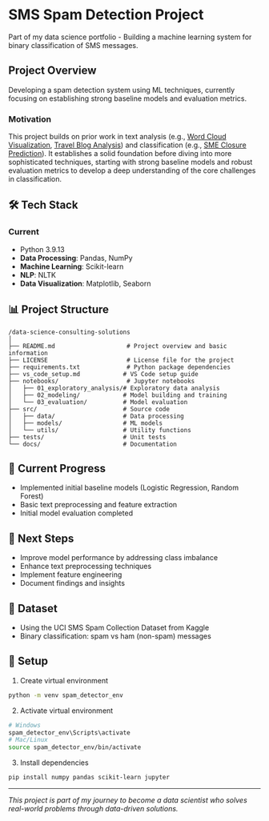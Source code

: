 # SMS Spam Detection Project

Part of my data science portfolio - Building a machine learning system for binary classification of SMS messages.

## Project Overview
Developing a spam detection system using ML techniques, currently focusing on establishing strong baseline models and evaluation metrics.

### Motivation
This project builds on prior work in text analysis (e.g., [Word Cloud Visualization](https://nayeonkwonds.medium.com/deep-dive-into-word-cloud-creation-c2fc7fc09c12), [Travel Blog Analysis](https://nayeonkwonds.medium.com/web-scraping-and-text-analysis-of-travel-trends-on-blogs-e83a453d34ed)) and classification (e.g., [SME Closure Prediction](https://github.com/KwonNayeon/numble)). It establishes a solid foundation before diving into more sophisticated techniques, starting with strong baseline models and robust evaluation metrics to develop a deep understanding of the core challenges in classification.

## 🛠 Tech Stack
### Current
- Python 3.9.13
- **Data Processing**: Pandas, NumPy
- **Machine Learning**: Scikit-learn
- **NLP**: NLTK
- **Data Visualization**: Matplotlib, Seaborn

## 📊 Project Structure
```tree
/data-science-consulting-solutions
│
├── README.md                    # Project overview and basic information
├── LICENSE                      # License file for the project
├── requirements.txt             # Python package dependencies
├── vs_code_setup.md            # VS Code setup guide
├── notebooks/                   # Jupyter notebooks
│   ├── 01_exploratory_analysis/# Exploratory data analysis
│   ├── 02_modeling/            # Model building and training
│   └── 03_evaluation/          # Model evaluation
├── src/                        # Source code
│   ├── data/                   # Data processing
│   ├── models/                 # ML models
│   └── utils/                  # Utility functions
├── tests/                      # Unit tests
└── docs/                       # Documentation
```

## 🚧 Current Progress
- Implemented initial baseline models (Logistic Regression, Random Forest)
- Basic text preprocessing and feature extraction
- Initial model evaluation completed

## 📝 Next Steps
- Improve model performance by addressing class imbalance
- Enhance text preprocessing techniques
- Implement feature engineering
- Document findings and insights

## 📁 Dataset
- Using the UCI SMS Spam Collection Dataset from Kaggle
- Binary classification: spam vs ham (non-spam) messages

## 🔧 Setup
1. Create virtual environment
```bash
python -m venv spam_detector_env
```
2. Activate virtual environment
```bash
# Windows
spam_detector_env\Scripts\activate
# Mac/Linux
source spam_detector_env/bin/activate
```
3. Install dependencies
```bash
pip install numpy pandas scikit-learn jupyter
```

---
*This project is part of my journey to become a data scientist who solves real-world problems through data-driven solutions.*
